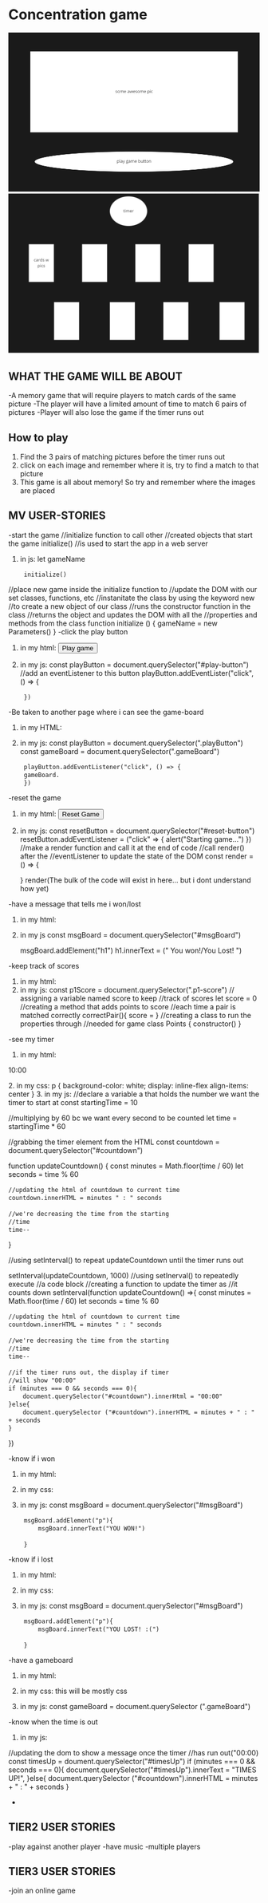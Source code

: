 # Concentration game



![alt text](images/PlanningStarter.png)
![alt text](images/planningGamePg.png)


## WHAT THE GAME WILL BE ABOUT
-A memory game that will require players to match cards of the same picture
-The player will have a limited amount of time to 
match 6 pairs of pictures
-Player will also lose the game if the timer runs out


## How to play
1. Find the 3 pairs of matching pictures before the
timer runs  out
2. click on each image and remember where it is, try to find a match to that picture
3.  This game is all about memory! So try and remember where the images are placed


## MV USER-STORIES
-start the game
//initialize function to call other 
//created objects that start the game initialize() 
//is used to start the app in a web server
1. in js:
        let gameName

        initialize()
//place new game inside the initialize function to
//update the DOM with our set classes, functions, etc
//instanitate the class by using the keyword new 
//to create a new object of our class 
//runs the constructor function in the class
//returns the object and updates the DOM with all the 
    //properties and methods from the class
        function initialize () {
            gameName = new Parameters()
        }
-click the play button 
1. in my html:
     <button id="play-button">Play game</button>
2. in my js:
    const playButton = document.querySelector("#play-button")
//add an eventListener to this button
        playButton.addEventLister("click", () => {

        })

-Be taken to another page where i can see the game-board
1. in my HTML:
        <div class="playButton">
        <div class="gameBoard">
2. in my js:
        const playButton = document.querySelector(".playButton")
        const gameBoard = document.querySelector(".gameBoard")


        playButton.addEventListener("click", () => {
        gameBoard.
        })

-reset the game
1. in my html:
    <button id="reset-button">Reset Game</button>
2. in my js:
    const resetButton = document.querySelector("#reset-button")
    resetButton.addEventListener = ("click" => {
        alert("Starting game...")
    })
//make a render function and call it at the end of code
//call render() after the 
//eventListener to update the state of the DOM
    const render = () => {

    }
    render(The bulk of the code will exist in here... but i dont understand how yet) 

-have a message that tells me i won/lost
1. in my html:
    <div id="msgBoard">
2. in my js
    const msgBoard = document.querySelector("#msgBoard")

    msgBoard.addElement("h1")
    h1.innerText = ("
    You won!/You Lost!
    ")

-keep track of scores
1. in my html:
    <div class="p1-score">
2. in my js:
   const p1Score = document.querySelector(".p1-score") 
// assigning a variable named score to keep
//track of scores
    let score = 0
//creating a method that adds points to score 
//each time a pair is matched correctly
correctPair(){
    score = 
}
//creating a class to run the properties through 
//needed for game
class Points {
    constructor()
}

-see my timer
1. in my html:
<p id="countdown">10:00</p>
2. in my css:
p {
    background-color: white;
    display: inline-flex
    align-items: center
}
3. in my js:
//declare a variable a that holds the number we want the timer to start at
const startingTime = 10

//multiplying by 60 bc we want every second to be counted
let time = startingTime * 60 

//grabbing the timer element from the HTML
const countdown = document.querySelector("#countdown")


function updateCountdown() {
    const minutes = Math.floor(time / 60)
    let seconds = time % 60

    //updating the html of countdown to current time
    countdown.innerHTML = minutes " : " seconds

    //we're decreasing the time from the starting
    //time
    time--
}

//using setInterval() to repeat updateCountdown until the timer runs out

setInterval(updateCountdown, 1000)
//using setInerval() to repeatedly execute
//a code block
//creating a function to update the timer as
//it counts down
setInterval(function updateCountdown() =>{
 const minutes = Math.floor(time / 60)
    let seconds = time % 60

    //updating the html of countdown to current time
    countdown.innerHTML = minutes " : " seconds

    //we're decreasing the time from the starting
    //time
    time--

    //if the timer runs out, the display if timer 
    //will show "00:00"
    if (minutes === 0 && seconds === 0){
        document.querySelector("#countdown").innerHtml = "00:00"
    }else{
        document.querySelector ("#countdown").innerHTML = minutes + " : " + seconds
    }
})



-know if i won
1. in my html:
    <div id="msgBoard">
2. in my css:

3. in my js:
    const msgBoard = document.querySelector("#msgBoard")

        msgBoard.addElement("p"){
            msgBoard.innerText("YOU WON!")

        }
-know if i lost
1. in my html:
    <div id="msgBoard">
2. in my css:

3. in my js:
    const msgBoard = document.querySelector("#msgBoard")

        msgBoard.addElement("p"){
            msgBoard.innerText("YOU LOST! :(")

        }
-have a gameboard
1. in my html:
<div class="gameBoard">


2. in my css:
this will be mostly css

3. in my js:
const gameBoard = document.querySelector
(".gameBoard")


-know when the time is out
1. in my js:
<p id="timesUp"></p>
//updating the dom to show a message once the timer
//has run out("00:00)
const timesUp = doument.querySelector("#timesUp")
    if (minutes === 0 && seconds === 0){
        document.querySelector("#timesUp").innerText = "TIMES UP!",
    }else{
        document.querySelector ("#countdown").innerHTML = minutes + " : " + seconds
    }

-

## TIER2 USER STORIES
-play against another player
-have music
-multiple players
## TIER3 USER STORIES
-join an online game